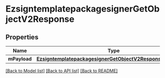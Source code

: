 # EzsigntemplatepackagesignerGetObjectV2Response

## Properties
Name | Type | Description | Notes
------------ | ------------- | ------------- | -------------
**mPayload** | [**EzsigntemplatepackagesignerGetObjectV2ResponseMPayload***](EzsigntemplatepackagesignerGetObjectV2ResponseMPayload.md) |  | 

[[Back to Model list]](../README.md#documentation-for-models) [[Back to API list]](../README.md#documentation-for-api-endpoints) [[Back to README]](../README.md)


